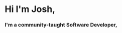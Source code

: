 # Hi I'm Josh,

### I'm a community-taught Software Developer,
<div align="center>
         <img src='neon.svg' width='320px'>
</div
Here is a list of what I have been up to lately:
- [stay1st/lunapuff](https://github.com/stay1st/lunapuff) - My personal portfolio
- [stay1st/expressjs-mongodb-nodejs-backend](https://github.com/stay1st/expressjs-mongodb-nodejs-backend) - The title says it all!
- [vercel/stay1st/threejs-scroll-animation](https://vercel.com/stay1st/threejs-scroll-animations) - A scrolling animation with three.js [IT MOVES!]
- [vercel/stay1st/haunted-3D-Scene](https://vercel.com/stay1st/haunted-house) - Geometrical Meshes rendered on a plane with some not so spooky ghosts 🎃👻
- [3D Text](https://name-text-3d.vercel.app/) - This one moves too! 🤓
- [stay1st/javascript-calculator](https://stay1st.github.io/javascript-calculator/) It's a formula expression calculator.... but... I made it look cool.
- 



<!--
**stay1st/stay1st** is a ✨ _special_ ✨ repository because its `README.md` (this file) appears on your GitHub profile.

Here are some ideas to get you started:

- 🔭 I’m currently working on ...
- 🌱 I’m currently learning ...
- 👯 I’m looking to collaborate on ...
- 🤔 I’m looking for help with ...
- 💬 Ask me about ...
- 📫 How to reach me: ...
- 😄 Pronouns: ...
- ⚡ Fun fact: ...
-->
